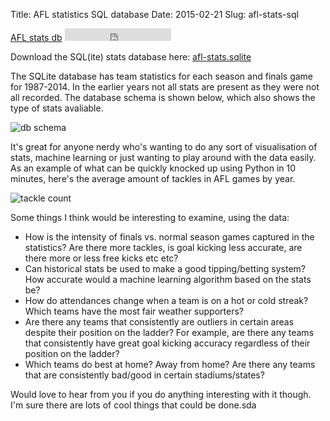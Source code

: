 Title: AFL statistics SQL database
Date: 2015-02-21
Slug: afl-stats-sql

[AFL stats db](https://github.com/samvrlewis/afl-stats-database) <iframe src="https://ghbtns.com/github-btn.html?user=samvrlewis&repo=afl-stats-database&type=star&count=true" frameborder="0" scrolling="0" width="170px" height="20px"></iframe>

Download the SQL(ite) stats database here: [afl-stats.sqlite](https://github.com/samvrlewis/afl-stats-database/raw/master/afl-stats.sqlite)

The SQLite database has team statistics for each season and finals game for 1987-2014. In the earlier years not all stats are present as they were not all recorded. The database schema is shown below, which also shows the type of stats avaliable. 

![db schema](https://raw.githubusercontent.com/samvrlewis/afl-stats-database/master/schema.png)

It's great for anyone nerdy who's wanting to do any sort of visualisation of stats, machine learning or just wanting to play around with the data easily. As an example of what can be quickly knocked up using Python in 10 minutes, here's the average amount of tackles in AFL games by year. 

![tackle count](http://i.imgur.com/slv32nI.png)

Some things I think would be interesting to examine, using the data:

- How is the intensity of finals vs. normal season games captured in the statistics? Are there more tackles, is goal kicking less accurate, are there more or less free kicks etc etc?
- Can historical stats be used to make a good tipping/betting system? How accurate would a machine learning algorithm based on the stats be?
- How do attendances change when a team is on a hot or cold streak? Which teams have the most fair weather supporters?
- Are there any teams that consistently are outliers in certain areas despite their position on the ladder? For example, are there any teams that consistently have great goal kicking accuracy regardless of their position on the ladder?
- Which teams do best at home? Away from home? Are there any teams that are consistently bad/good in certain stadiums/states?

Would love to hear from you if you do anything interesting with it though. I'm sure there are lots of cool things that could be done.sda
